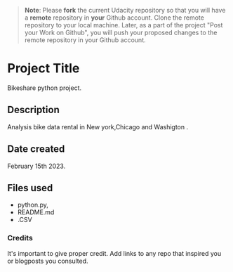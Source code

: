 >**Note**: Please **fork** the current Udacity repository so that you will have a **remote** repository in **your** Github account. Clone the remote repository to your local machine. Later, as a part of the project "Post your Work on Github", you will push your proposed changes to the remote repository in your Github account.

# Project Title

Bikeshare python project.

## Description

Analysis bike data rental in New york,Chicago and Washigton .

## Date created
February 15th 2023.


## Files used
* python.py, 
* README.md
* .CSV

### Credits
It's important to give proper credit. Add links to any repo that inspired you or blogposts you consulted.

